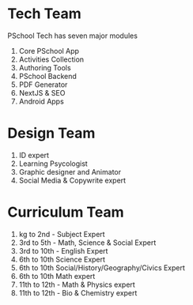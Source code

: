 # Tech Team

PSchool Tech has seven major modules

1. Core PSchool App
2. Activities Collection
3. Authoring Tools
4. PSchool Backend
5. PDF Generator
6. NextJS & SEO
7. Android Apps

# Design Team

1. ID expert
2. Learning Psycologist
3. Graphic designer and Animator
4. Social Media & Copywrite expert

# Curriculum Team

1. kg to 2nd - Subject Expert
2. 3rd to 5th - Math, Science & Social Expert
3. 3rd to 10th - English Expert
4. 6th to 10th Science Expert
5. 6th to 10th Social/History/Geography/Civics Expert
6. 6th to 10th Math expert
7. 11th to 12th - Math & Physics expert
8. 11th to 12th - Bio & Chemistry expert
